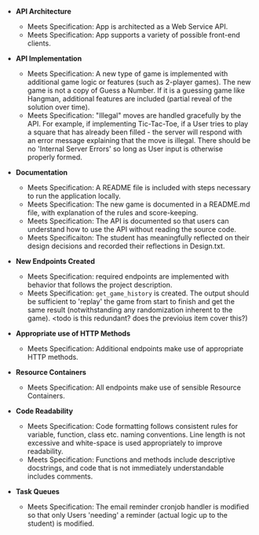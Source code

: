 - **API Architecture**
    - Meets Specification: App is architected as a Web Service API.
    - Meets Specification: App supports a variety of possible front-end clients.

- **API Implementation**
    - Meets Specification: A new type of game is implemented with additional
    game logic or features (such as 2-player games). The new game is not a copy
    of Guess a Number. If it is a guessing game like Hangman, additional features
    are included (partial reveal of the solution over time).
    - Meets Specification: "Illegal" moves are handled gracefully by the API. For
    example, if implementing Tic-Tac-Toe, if a User tries to play a square that 
    has already been filled - the server will respond with an error message
    explaining that the move is illegal. There should be no 'Internal Server
    Errors' so long as User input is otherwise properly formed.
    
- **Documentation**
    - Meets Specification: A README file is included with steps necessary to run
    the application locally.
    - Meets Specification: The new game is documented in a README.md file, with
    explanation of the rules and score-keeping.
    - Meets Specification: The API is documented so that users can understand how to use the API without reading the source code.
    - Meets Specificaiton: The student has meaningfully reflected on their design decisions and recorded their reflections in Design.txt.
    
- **New Endpoints Created**
    - Meets Specification: required endpoints are implemented with behavior that
    follows the project description.
    - Meets Specification: `get_game_history` is created. The output should be
    sufficient to 'replay' the game from start to finish and get the same result
    (notwithstanding any randomization inherent to the game). <todo is this redundant? does the previoius item cover this?)
    
- **Appropriate use of HTTP Methods**
    - Meets Specification: Additional endpoints make use of appropriate HTTP methods.

- **Resource Containers**
    - Meets Specification: All endpoints make use of sensible Resource Containers.

- **Code Readability**
    - Meets Specification: Code formatting follows consistent rules for variable,
    function, class etc. naming conventions. Line length is not excessive and
    white-space is used appropriately to improve readability.
    - Meets Specification: Functions and methods include descriptive docstrings,
    and code that is not immediately understandable includes comments.
     
- **Task Queues**
    - Meets Specification: The email reminder cronjob handler is modified so 
    that only Users 'needing' a reminder (actual logic up to the student) is
    modified.
    
